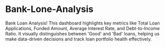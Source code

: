 # Bank-Lone-Analysis
Bank Loan Analysis! This dashboard highlights key metrics like Total Loan Applications, Funded Amount, Average Interest Rate, and Debt-to-Income Ratio. It visually distinguishes between 'Good' and 'Bad' loans, helping us make data-driven decisions and track loan portfolio health effectively.
